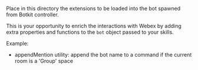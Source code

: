 Place in this directory the extensions to be loaded into the bot spawned from Botkit controller.

This is your opportunity to enrich the interactions with Webex by adding extra properties and functions to the `bot` object passed to your skills.

Example: 
- appendMention utility: append the bot name to a command if the current room is a 'Group' space
